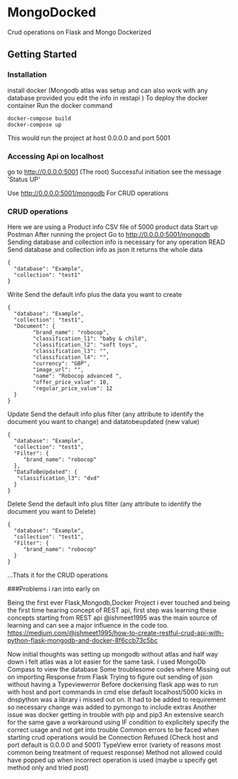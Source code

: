 # MongoDocked
 Crud operations on Flask and Mongo Dockerized
## Getting Started
### Installation
install docker
(Mongodb atlas was setup and can also work with any database provided you edit the info in restapi )
To deploy the docker container
Run the docker command
```
docker-compose build
docker-compose up
```
This would run the project at host 0.0.0.0 and port 5001

### Accessing Api on localhost

go to http://0.0.0.0:5001
(The root) Successful initiation see the message 'Status UP'

Use http://0.0.0.0:5001/mongodb
For CRUD operations

### CRUD operations
Here we are using a Product info CSV file of 5000 product data
Start up Postman
After running the project
Go to http://0.0.0.0:5001/mongodb
Sending database and collection info is necessary for any operation
READ
Send database and collection info as json it returns the whole data
```
{
  "database": "Example",
  "collection": "test1"
}
```
Write
Send the default info plus the data you want to create
```
{
  "database": "Example",
  "collection": "test1",
  "Document": {
        "brand_name": "robocop",
        "classification_l1": "baby & child",
        "classification_l2": "soft toys",
        "classification_l3": "",
        "classification_l4": "",
        "currency": "GBP",
        "image_url": "",
        "name": "Robocop advanced ",
        "offer_price_value": 10,
        "regular_price_value": 12
  }
}
```
Update
Send the default info plus filter (any attribute to identify the document you want to change) and datatobeupdated (new value)
```
{
  "database": "Example",
  "collection": "test1",
  "Filter": {
     "brand_name": "robocop"
  },
  "DataToBeUpdated": {
   "classification_l3": "dvd"
  }
}

```
Delete
Send the default info plus filter (any attribute to identify the document you want to Delete)
```
{
  "database": "Example",
  "collection": "test1",
  "Filter": {
     "brand_name": "robocop"
  }
}
```

...Thats it for the CRUD operations

###Problems i ran into early on

Being the first ever Flask,Mongodb,Docker Project i ever touched and being the first time hearing concept of REST api,
first step was learning these concepts starting from REST api
@ishmeet1995 was the main source of learning and can see a major influence in the code too.
https://medium.com/@ishmeet1995/how-to-create-restful-crud-api-with-python-flask-mongodb-and-docker-8f6ccb73c5bc

Now initial thoughts was setting up mongodb without atlas and half way down i felt atlas was a lot easier for the same task.
I used MongoDb Compass to view the database
Some troublesome codes where
Missing out on importing Response from Flask
Trying to figure out sending of json without having a Typeviewerror
Before dockerising flask app was to run with host and port commands in cmd else default localhost/5000 kicks in
dnspython was a library i missed out on.
It had to be added to requirement so necessary change was added to pymongo to include extras
Another issue was docker getting in trouble with pip and pip3
An extensive search for the same gave a workaround using IF condition to explicitely specify the correct usage and not get into trouble
Common errors to be faced when starting crud operations would be
Connection Refused (Check host and port default is 0.0.0.0 and 5001)
TypeView error (variety of reasons most common being treatment of request response)
Method not allowed could have popped up when incorrect operation is used (maybe u specify get method only and tried post)
